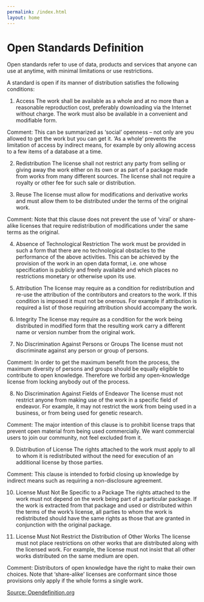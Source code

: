 ```yaml
---
permalink: /index.html
layout: home
---
```


Open Standards Definition
=========================

Open standards refer to use of data, products and services that anyone can use at anytime, with minimal limitations or use restrictions.

A standard is open if its manner of distribution satisfies the following conditions:

1. Access
The work shall be available as a whole and at no more than a reasonable reproduction cost, preferably downloading via the Internet without charge. The work must also be available in a convenient and modifiable form.

Comment: This can be summarized as ‘social’ openness – not only are you allowed to get the work but you can get it. ‘As a whole’ prevents the limitation of access by indirect means, for example by only allowing access to a few items of a database at a time.

2. Redistribution
The license shall not restrict any party from selling or giving away the work either on its own or as part of a package made from works from many different sources. The license shall not require a royalty or other fee for such sale or distribution.

3. Reuse
The license must allow for modifications and derivative works and must allow them to be distributed under the terms of the original work.

Comment: Note that this clause does not prevent the use of ‘viral’ or share-alike licenses that require redistribution of modifications under the same terms as the original.

4. Absence of Technological Restriction
The work must be provided in such a form that there are no technological obstacles to the performance of the above activities. This can be achieved by the provision of the work in an open data format, i.e. one whose specification is publicly and freely available and which places no restrictions monetary or otherwise upon its use.

5. Attribution
The license may require as a condition for redistribution and re-use the attribution of the contributors and creators to the work. If this condition is imposed it must not be onerous. For example if attribution is required a list of those requiring attribution should accompany the work.

6. Integrity
The license may require as a condition for the work being distributed in modified form that the resulting work carry a different name or version number from the original work.

7. No Discrimination Against Persons or Groups
The license must not discriminate against any person or group of persons.

Comment: In order to get the maximum benefit from the process, the maximum diversity of persons and groups should be equally eligible to contribute to open knowledge. Therefore we forbid any open-knowledge license from locking anybody out of the process.


8. No Discrimination Against Fields of Endeavor
The license must not restrict anyone from making use of the work in a specific field of endeavor. For example, it may not restrict the work from being used in a business, or from being used for genetic research.

Comment: The major intention of this clause is to prohibit license traps that prevent open material from being used commercially. We want commercial users to join our community, not feel excluded from it.


9. Distribution of License
The rights attached to the work must apply to all to whom it is redistributed without the need for execution of an additional license by those parties.

Comment: This clause is intended to forbid closing up knowledge by indirect means such as requiring a non-disclosure agreement.


10. License Must Not Be Specific to a Package
The rights attached to the work must not depend on the work being part of a particular package. If the work is extracted from that package and used or distributed within the terms of the work’s license, all parties to whom the work is redistributed should have the same rights as those that are granted in conjunction with the original package.


11. License Must Not Restrict the Distribution of Other Works
The license must not place restrictions on other works that are distributed along with the licensed work. For example, the license must not insist that all other works distributed on the same medium are open.

Comment: Distributors of open knowledge have the right to make their own choices. Note that ‘share-alike’ licenses are conformant since those provisions only apply if the whole forms a single work.


[Source: Opendefinition.org](http://opendefinition.org/)